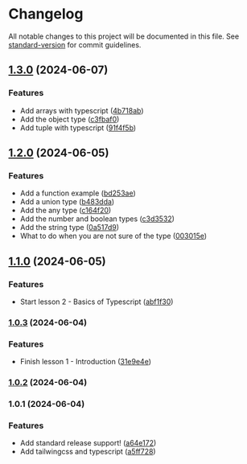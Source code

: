 # Changelog

All notable changes to this project will be documented in this file. See [standard-version](https://github.com/conventional-changelog/standard-version) for commit guidelines.

## [1.3.0](https://github.com/wakabibrian/typescript-tutorial/compare/v1.2.0...v1.3.0) (2024-06-07)


### Features

* Add arrays with typescript ([4b718ab](https://github.com/wakabibrian/typescript-tutorial/commit/4b718ab013c53d25eba6c5078a79232d72fb581d))
* Add the object type ([c3fbaf0](https://github.com/wakabibrian/typescript-tutorial/commit/c3fbaf03b2190425844884cacbc5925bf335d052))
* Add tuple with typescript ([91f4f5b](https://github.com/wakabibrian/typescript-tutorial/commit/91f4f5b0c9983b923d47bf6a52d99d8a38429a85))

## [1.2.0](https://github.com/wakabibrian/typescript-tutorial/compare/v1.1.0...v1.2.0) (2024-06-05)


### Features

* Add a function example ([bd253ae](https://github.com/wakabibrian/typescript-tutorial/commit/bd253ae1bd1b0899553fbab07cd5a57f7264d9fb))
* Add a union type ([b483dda](https://github.com/wakabibrian/typescript-tutorial/commit/b483dda3d7d9a5446faafb6fa8188756eeff1218))
* Add the any type ([c164f20](https://github.com/wakabibrian/typescript-tutorial/commit/c164f20e98302de96a1d22e6d58dbcd450fb5bb6))
* Add the number and boolean types ([c3d3532](https://github.com/wakabibrian/typescript-tutorial/commit/c3d3532b927ccca43b231d83ac0d5f0b9855cc13))
* Add the string type ([0a517d9](https://github.com/wakabibrian/typescript-tutorial/commit/0a517d95771729b52cb92bbc2c7a27d49bdba1b0))
* What to do when you are not sure of the type ([003015e](https://github.com/wakabibrian/typescript-tutorial/commit/003015e643b14a849578c65b657e257b4ea1ebc2))

## [1.1.0](https://github.com/wakabibrian/typescript-tutorial/compare/v1.0.3...v1.1.0) (2024-06-05)


### Features

* Start lesson 2 - Basics of Typescript ([abf1f30](https://github.com/wakabibrian/typescript-tutorial/commit/abf1f306a59b3aeecbc15b7dd05103ec1f6b81ac))

### [1.0.3](https://github.com/wakabibrian/typescript-tutorial/compare/v1.0.2...v1.0.3) (2024-06-04)


### Features

* Finish lesson 1 - Introduction ([31e9e4e](https://github.com/wakabibrian/typescript-tutorial/commit/31e9e4ee118d18b99be9194449be4480d56d0e52))

### [1.0.2](https://github.com/wakabibrian/typescript-tutorial/compare/v1.0.1...v1.0.2) (2024-06-04)

### 1.0.1 (2024-06-04)


### Features

* Add standard release support! ([a64e172](https://github.com/wakabibrian/typescript-tutorial/commit/a64e172cfe3265b9acd2c201351d9e8d61e33eb0))
* Add tailwingcss and typescript ([a5ff728](https://github.com/wakabibrian/typescript-tutorial/commit/a5ff728795df385f6d82679cfa1dce9fa91c36a4))
